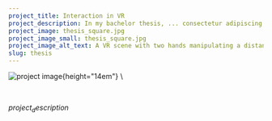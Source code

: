 ```yaml
---
project_title: Interaction in VR
project_description: In my bachelor thesis, ... consectetur adipiscing elit, sed do eiusmod tempor incididunt ut labore et doloremagna aliqua.
project_image: thesis_square.jpg
project_image_small: thesis_square.jpg
project_image_alt_text: A VR scene with two hands manipulating a distant cube.
slug: thesis
---
```


![project image](../static/img/$project_image$){height="14em"} \

&nbsp;

$project_description$